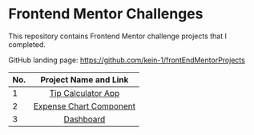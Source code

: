 # Frontend Mentor Challenges

This repository contains Frontend Mentor challenge projects that I completed.


GitHub landing page: https://github.com/kein-1/frontEndMentorProjects


| No. |     Project Name and Link                           |       
| --- |:---------------------------------------------------:| 
| 1   | [Tip Calculator App](https://tip-calculator-app-eb8.pages.dev/)|      
| 2   | [Expense Chart Component](https://expense-app-1vt.pages.dev/)|      
| 3   | [Dashboard](https://69b5de9a.time-tracking-dashboard-3y5.pages.dev/)|      
